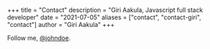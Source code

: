 +++
title = "Contact"
description = "Giri Aakula, Javascript full stack developer"
date = "2021-07-05"
aliases = ["contact", "contact-giri", "contact"]
author = "Giri Aakula"
+++

Follow me, [@johndoe](https://twitter.com/giriaakula).